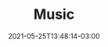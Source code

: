 ---
# Essential settings
title: "Music"
type: "banner"
date: 2021-05-25T13:48:14-03:00
translationKey: "Music"

# Scheduling
draft: false

# Organization
layout:
topics: [""]
tags: []

# Style
style: "imagetext"
size: "xl"
color: ""
textColor: "#fff"
weight: "1"

# Custom Classes
headerClass: "gone"
titleClass: "pt-3 display-1"
summaryClass: ""
footerClass: "gone"

# Thumbnail / Featured
summary: "“After silence, that which comes nearest to expressing the inexpressible is music.” – Aldous Huxley"
thumb: ""
alt: ""
---
